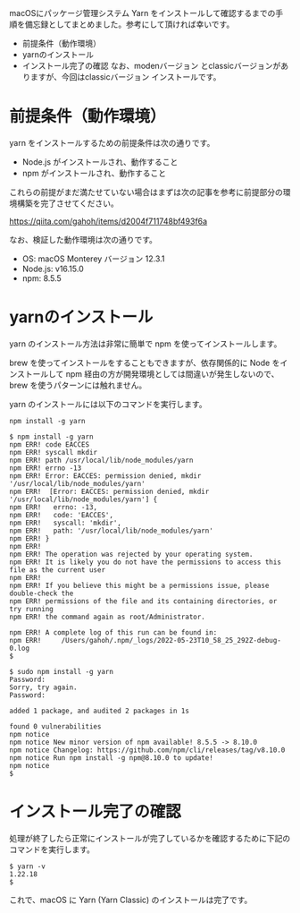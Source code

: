 <!--
title:   macOS に Yarn (Yarn Classic) をインストールする方法
tags:    YARN,macOS,インストール
id:      d3a7271c3c251a9bd32d
private: true
-->
macOSにパッケージ管理システム Yarn をインストールして確認するまでの手順を備忘録としてまとめました。参考にして頂ければ幸いです。

- 前提条件（動作環境）
- yarnのインストール
- インストール完了の確認
なお、modenバージョン とclassicバージョンがありますが、今回はclassicバージョン インストールです。

# 前提条件（動作環境）

yarn をインストールするための前提条件は次の通りです。

- Node.js がインストールされ、動作すること
- npm がインストールされ、動作すること

これらの前提がまだ満たせていない場合はまずは次の記事を参考に前提部分の環境構築を完了させてください。

https://qiita.com/gahoh/items/d2004f711748bf493f6a

なお、検証した動作環境は次の通りです。

- OS: macOS Monterey バージョン 12.3.1
- Node.js: v16.15.0
- npm: 8.5.5

# yarnのインストール

yarn のインストール方法は非常に簡単で npm を使ってインストールします。

brew を使ってインストールをすることもできますが、依存関係的に Node をインストールして npm 経由の方が開発環境としては間違いが発生しないので、brew を使うパターンには触れません。

yarn のインストールには以下のコマンドを実行します。

```
npm install -g yarn 
```

```
$ npm install -g yarn 
npm ERR! code EACCES
npm ERR! syscall mkdir
npm ERR! path /usr/local/lib/node_modules/yarn
npm ERR! errno -13
npm ERR! Error: EACCES: permission denied, mkdir '/usr/local/lib/node_modules/yarn'
npm ERR!  [Error: EACCES: permission denied, mkdir '/usr/local/lib/node_modules/yarn'] {
npm ERR!   errno: -13,
npm ERR!   code: 'EACCES',
npm ERR!   syscall: 'mkdir',
npm ERR!   path: '/usr/local/lib/node_modules/yarn'
npm ERR! }
npm ERR! 
npm ERR! The operation was rejected by your operating system.
npm ERR! It is likely you do not have the permissions to access this file as the current user
npm ERR! 
npm ERR! If you believe this might be a permissions issue, please double-check the
npm ERR! permissions of the file and its containing directories, or try running
npm ERR! the command again as root/Administrator.

npm ERR! A complete log of this run can be found in:
npm ERR!     /Users/gahoh/.npm/_logs/2022-05-23T10_58_25_292Z-debug-0.log
$ 
```

```
$ sudo npm install -g yarn 
Password:
Sorry, try again.
Password:

added 1 package, and audited 2 packages in 1s

found 0 vulnerabilities
npm notice 
npm notice New minor version of npm available! 8.5.5 -> 8.10.0
npm notice Changelog: https://github.com/npm/cli/releases/tag/v8.10.0
npm notice Run npm install -g npm@8.10.0 to update!
npm notice 
$ 
```

# インストール完了の確認

処理が終了したら正常にインストールが完了しているかを確認するために下記のコマンドを実行します。

```
$ yarn -v
1.22.18
$
```

これで、macOS に Yarn (Yarn Classic) のインストールは完了です。
